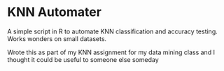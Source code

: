 # KNN Automater

A simple script in R to automate KNN classification and accuracy testing.
Works wonders on small datasets.

Wrote this as part of my KNN assignment for my data mining class and I thought it could be useful to someone else someday

